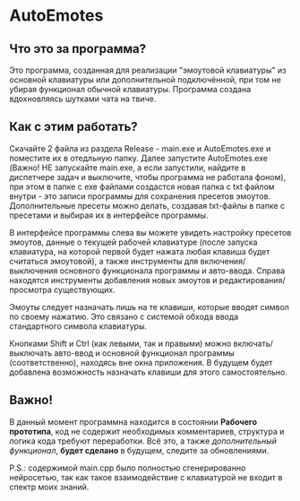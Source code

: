 # AutoEmotes

## Что это за программа?
Это программа, созданная для реализации "эмоутовой клавиатуры" из основной клавиатуры или дополнительной подключённой, при том не убирая функционал обычной клавиатуры.
Программа создана вдохновляясь шутками чата на твиче.

## Как с этим работать?
Скачайте 2 файла из раздела Release - main.exe и AutoEmotes.exe и поместите их в отедльную папку. Далее запустите AutoEmotes.exe (Важно! НЕ запускайте main.exe, а если запустили, найдите в диспетчере задач и выключите, чтобы программа не работала фоном), при этом в папке с exe файлами создастся новая папка с txt файлом внутри - это записи программы для сохранения пресетов эмоутов. Дополнительные пресеты можно делать, создавая txt-файлы в папке с пресетами и выбирая их в интерфейсе программы.

В интерфейсе программы слева вы можете увидеть настройку пресетов эмоутов, данные о текущей рабочей клавиатуре (после запуска клавиатура, на которой первой будет нажата любая клавиша будет считаться эмоутовой), а также инструменты для включения/выключения основного функционала программы и авто-ввода. Справа находятся инструменты добавления новых эмоутов и редактирования/просмотра существующих.

Эмоуты следует назначать лишь на те клавиши, которые вводят символ по своему нажатию. Это связано с системой обхода ввода стандартного символа клавиатуры.

Кнопками Shift и Ctrl (как левыми, так и правыми) можно включать/выключать авто-ввод и основной функционал программы (соответственно), находясь вне окна приложения. В будущем будет добавлена возможность назначать клавиши для этого самостоятельно.

## Важно!
В данный момент программна находится в состоянии **Рабочего прототипа**, код не содержит необходимых комментариев, структура и логика кода требуют переработки.
Всё это, а также *дополнительный функционал*, **будет сделано** в будущем, следите за обновлениями.

P.S.: содержимой main.cpp было полностью сгенерированно нейросетью, так как такое взаимодействие с клавиатурой не входит в спектр моих знаний.
